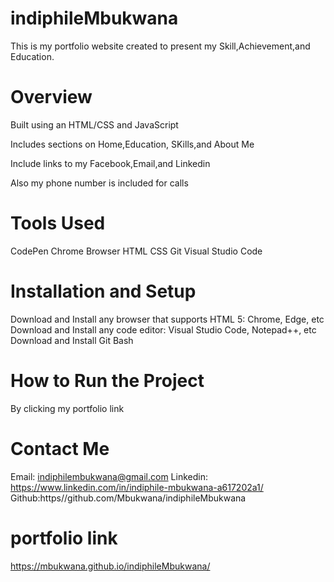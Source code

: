 # indiphileMbukwana
This is my portfolio website created to present my Skill,Achievement,and Education.
# Overview
Built using an HTML/CSS and JavaScript

Includes sections on Home,Education, SKills,and About Me

Include links to my Facebook,Email,and Linkedin

Also my phone number is included for calls
# Tools Used
CodePen
Chrome Browser
HTML
CSS
Git
Visual Studio Code
# Installation and Setup
Download and Install any browser that supports HTML 5: Chrome, Edge, etc
Download and Install any code editor: Visual Studio Code, Notepad++, etc
Download and Install Git Bash
# How to Run the Project
By clicking my portfolio link
 # Contact Me
Email: indiphilembukwana@gmail.com
Linkedin: https://www.linkedin.com/in/indiphile-mbukwana-a617202a1/
Github:https//github.com/Mbukwana/indiphileMbukwana  
# portfolio link
https://mbukwana.github.io/indiphileMbukwana/
